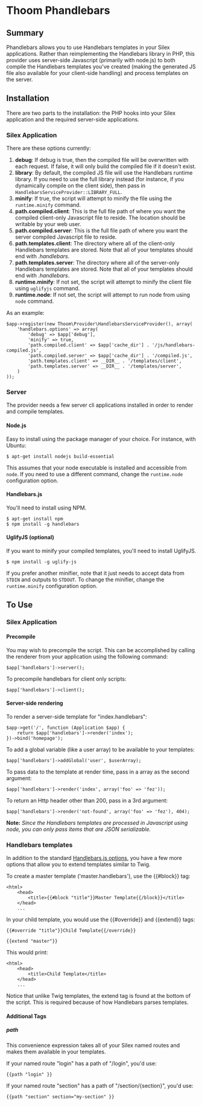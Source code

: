 Thoom Phandlebars
=================

Summary
-------

Phandlebars allows you to use Handlebars templates in your Silex applications. Rather than reimplementing the Handlebars
library in PHP, this provider uses server-side Javascript (primarily with node.js) to both compile the Handlebars templates
you've created (making the generated JS file also available for your client-side handling) and process templates on the server.

Installation
------------

There are two parts to the installation: the PHP hooks into your Silex application and the required server-side applications.

### Silex Application

There are these options currently:

  1. __debug__: If debug is true, then the compiled file will be overwritten with each request. If false, it will only build the compiled file if it doesn't exist.
  1. __library__: By default, the compiled JS file will use the Handlebars runtime library. If you need to use the full library instead
                  (for instance, if you dynamically compile on the client side), then pass in `HandlebarsServiceProvider::LIBRARY_FULL`.
  1. __minify__: If true, the script will attempt to minify the file using the `runtime.minify` command.
  1. __path.compiled.client__: This is the full file path of where you want the compiled client-only Javascript file to reside. The location should be writable by your web user.
  1. __path.compiled.server__: This is the full file path of where you want the server compiled Javascript file to reside.
  1. __path.templates.client__: The directory where all of the client-only Handlebars templates are stored. Note that all of your templates should end with _.handlebars_.
  1. __path.templates.server__: The directory where all of the server-only Handlebars templates are stored. Note that all of your templates should end with _.handlebars_.
  1. __runtime.minify__: If not set, the script will attempt to minify the client file using `uglifyjs` command.
  1. __runtime.node__: If not set, the script will attempt to run node from using `node` command.

As an example:

    $app->register(new Thoom\Provider\HandlebarsServiceProvider(), array(
        'handlebars.options' => array(
            'debug' => $app['debug'],
            'minify' => true,
            'path.compiled.client' => $app['cache_dir'] . '/js/handlebars-compiled.js',
            'path.compiled.server' => $app['cache_dir'] . '/compiled.js',
            'path.templates.client' => __DIR__ . '/templates/client',
            'path.templates.server' => __DIR__ . '/templates/server',
        )
    ));

### Server

The provider needs a few server cli applications installed in order to render and compile templates.

#### Node.js

Easy to install using the package manager of your choice. For instance, with Ubuntu:

    $ apt-get install nodejs build-essential

This assumes that your node executable is installed and accessible from `node`. If you need to use a different command,
change the `runtime.node` configuration option.

#### Handlebars.js

You'll need to install using NPM.

    $ apt-get install npm
    $ npm install -g handlebars

#### UglifyJS (optional)

If you want to minify your compiled templates, you'll need to install UglifyJS.

    $ npm install -g uglify-js

If you prefer another minifier, note that it just needs to accept data from `STDIN` and outputs to `STDOUT`. To change the
minifier, change the `runtime.minify` configuration option.


To Use
------

### Silex Application

#### Precompile

You may wish to precompile the script. This can be accomplished by calling the renderer from your application using the following command:

    $app['handlebars']->server();

To precompile handlebars for client only scripts:

    $app['handlebars']->client();

#### Server-side rendering

To render a server-side template for "index.handlebars":

    $app->get('/', function (Application $app) {
        return $app['handlebars']->render('index');
    })->bind('homepage');

To add a global variable (like a user array) to be available to your templates:

    $app['handlebars']->addGlobal('user', $userArray);

To pass data to the template at render time, pass in a array as the second argument:

    $app['handlebars']->render('index', array('foo' => 'fez'));

To return an Http header other than 200, pass in a 3rd argument:

    $app['handlebars']->render('not-found', array('foo' => 'fez'), 404);

__Note:__ *Since the Handlebars templates are processed in Javascript using node, you can only pass items that are JSON serializable.*


### Handlebars templates

In addition to the standard [Handlebars.js options](https://handlebarsjs.com), you have a few more options that allow you to extend templates similar to Twig.

To create a master template ('master.handlebars'), use the {{#block}} tag:

    <html>
        <head>
            <title>{{#block "title"}}Master Template{{/block}}</title>
        </head>
        ...


In your child template, you would use the {{#override}} and {{extend}} tags:

    {{#override "title"}}Child Template{{/override}}

    {{extend "master"}}

This would print:

    <html>
        <head>
            <title>Child Template</title>
        </head>
        ...

Notice that unlike Twig templates, the extend tag is found at the bottom of the script. This is required because of how Handlebars parses templates.

#### Additional Tags

##### path

This convenience expression takes all of your Silex named routes and makes them available in your templates.

If your named route "login" has a path of "/login", you'd use:

    {{path "login" }}

If your named route "section" has a path of "/section/{section}", you'd use:

    {{path "section" section="my-section" }}


